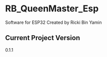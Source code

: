 # RB_QueenMaster_Esp
Software for ESP32
Created by Ricki Bin Yamin

## Current Project Version
0.1.1